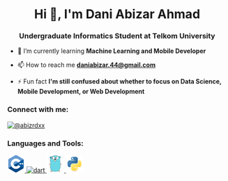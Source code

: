 <h1 align="center">Hi 👋, I'm Dani Abizar Ahmad</h1>
<h3 align="center">Undergraduate Informatics Student at Telkom University</h3>

- 🌱 I’m currently learning **Machine Learning and Mobile Developer**

- 📫 How to reach me **daniabizar.44@gmail.com**

- ⚡ Fun fact **I'm still confused about whether to focus on Data Science, Mobile Development, or Web Development**

<h3 align="left">Connect with me:</h3>
<p align="left">
<a href="[https://instagram.com/@abizrdxx](https://instagram.com/abzrdn?utm_source=qr&igshid=MzNlNGNkZWQ4Mg%3D%3D)" target="blank"><img align="center" src="https://raw.githubusercontent.com/rahuldkjain/github-profile-readme-generator/master/src/images/icons/Social/instagram.svg" alt="@abizrdxx" height="30" width="40" /></a>
</p>

<h3 align="left">Languages and Tools:</h3>
<p align="left"> <a href="https://www.w3schools.com/cpp/" target="_blank" rel="noreferrer"> <img src="https://raw.githubusercontent.com/devicons/devicon/master/icons/cplusplus/cplusplus-original.svg" alt="cplusplus" width="40" height="40"/> </a> <a href="https://dart.dev" target="_blank" rel="noreferrer"> <img src="https://www.vectorlogo.zone/logos/dartlang/dartlang-icon.svg" alt="dart" width="40" height="40"/> </a> <a href="https://golang.org" target="_blank" rel="noreferrer"> <img src="https://raw.githubusercontent.com/devicons/devicon/master/icons/go/go-original.svg" alt="go" width="40" height="40"/> </a> <a href="https://www.python.org" target="_blank" rel="noreferrer"> <img src="https://raw.githubusercontent.com/devicons/devicon/master/icons/python/python-original.svg" alt="python" width="40" height="40"/> </a> </p>



